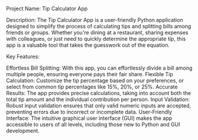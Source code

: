 Project Name: Tip Calculator App

Description:
The Tip Calculator App is a user-friendly Python application designed to simplify the process of calculating tips and splitting bills among friends or groups. Whether you're dining at a restaurant, sharing expenses with colleagues, or just need to quickly determine the appropriate tip, this app is a valuable tool that takes the guesswork out of the equation.

Key Features:

Effortless Bill Splitting: With this app, you can effortlessly divide a bill among multiple people, ensuring everyone pays their fair share.
Flexible Tip Calculation: Customize the tip percentage based on your preferences, or select from common tip percentages like 15%, 20%, or 25%.
Accurate Results: The app provides precise calculations, taking into account both the total tip amount and the individual contribution per person.
Input Validation: Robust input validation ensures that only valid numeric inputs are accepted, preventing errors due to incorrect or incomplete data.
User-Friendly Interface: The intuitive graphical user interface (GUI) makes the app accessible to users of all levels, including those new to Python and GUI development.
